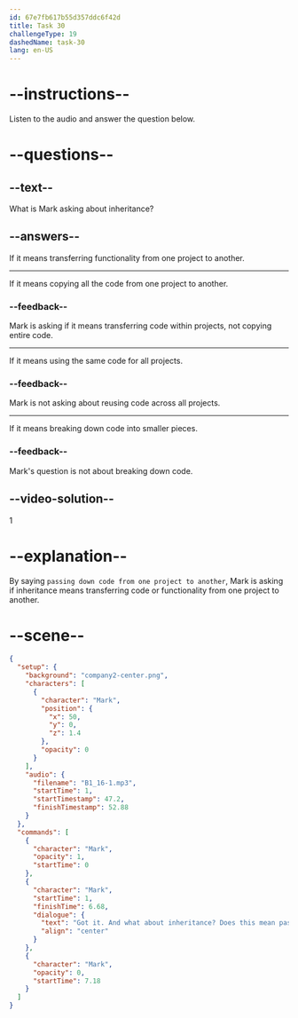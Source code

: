 ```yaml
---
id: 67e7fb617b55d357ddc6f42d
title: Task 30
challengeType: 19
dashedName: task-30
lang: en-US
---
```


<!-- (Audio) Mark: Got it. And what about "inheritance"? Does this mean passing down code from one project to another? -->

# --instructions--

Listen to the audio and answer the question below.

# --questions--

## --text--

What is Mark asking about inheritance?

## --answers--

If it means transferring functionality from one project to another.

---

If it means copying all the code from one project to another.

### --feedback--

Mark is asking if it means transferring code within projects, not copying entire code.

---

If it means using the same code for all projects.

### --feedback--

Mark is not asking about reusing code across all projects.

---

If it means breaking down code into smaller pieces.

### --feedback--

Mark's question is not about breaking down code.

## --video-solution--

1

# --explanation--

By saying `passing down code from one project to another`, Mark is asking if inheritance means transferring code or functionality from one project to another.

# --scene--

```json
{
  "setup": {
    "background": "company2-center.png",
    "characters": [
      {
        "character": "Mark",
        "position": {
          "x": 50,
          "y": 0,
          "z": 1.4
        },
        "opacity": 0
      }
    ],
    "audio": {
      "filename": "B1_16-1.mp3",
      "startTime": 1,
      "startTimestamp": 47.2,
      "finishTimestamp": 52.88
    }
  },
  "commands": [
    {
      "character": "Mark",
      "opacity": 1,
      "startTime": 0
    },
    {
      "character": "Mark",
      "startTime": 1,
      "finishTime": 6.68,
      "dialogue": {
        "text": "Got it. And what about inheritance? Does this mean passing down code from one project to another?",
        "align": "center"
      }
    },
    {
      "character": "Mark",
      "opacity": 0,
      "startTime": 7.18
    }
  ]
}
```
